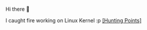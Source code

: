 

<!--

### Hi there 👋

Here are some ideas to get you started:

- 🔭 I’m currently working on ...
- 🌱 I’m currently learning ...
- 👯 I’m looking to collaborate on ...
- 🤔 I’m looking for help with ...
- 💬 Ask me about ...
- 📫 How to reach me: ...
- 😄 Pronouns: ...
- ⚡ Fun fact: ...

Shout out to the great hackers:
- Unix:  Ken Thompson, Dennis Ritchie ...
- GNU:   Richard Stallman ...
- Linux: Linus Torvalds, Paul E. McKenney ...
...

-->

Hi there 👋

I caught fire working on Linux Kernel :p 
[[Hunting Points]](https://git.kernel.org/pub/scm/linux/kernel/git/torvalds/linux.git/log/?qt=author&q=Lance+Yang)

<!--
bit.ly/4jnu9p8 -> https://lore.kernel.org/all/?q=f:Lance+Yang

$ git log --author="lance.yang@linux.dev" --oneline --use-mailmap
bit.ly/lanceyang -> https://git.kernel.org/pub/scm/linux/kernel/git/torvalds/linux.git/log/?qt=author&q=Lance+Yang
-->

